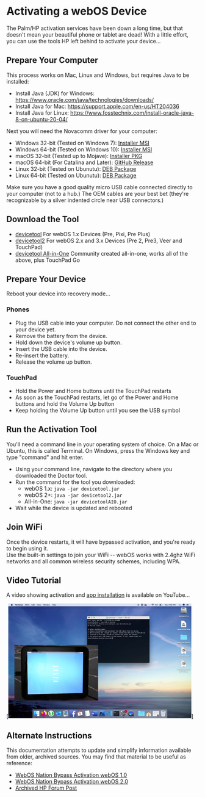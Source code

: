 # Activating a webOS Device

The Palm/HP activation services have been down a long time, but that doesn't mean your beautiful phone or tablet are dead! With a little effort, you can use the tools HP left behind to activate your device...

## Prepare Your Computer

This process works on Mac, Linux and Windows, but requires Java to be installed:

* Install Java (JDK) for Windows: <a href="https://www.oracle.com/java/technologies/downloads/" target="_blank">https://www.oracle.com/java/technologies/downloads/</a>
* Install Java for Mac: <a href="https://support.apple.com/en-us/HT204036" target="_blank">https://support.apple.com/en-us/HT204036</a>
* Install Java for Linux: <a href="https://www.fosstechnix.com/install-oracle-java-8-on-ubuntu-20-04/" target="_blank">https://www.fosstechnix.com/install-oracle-java-8-on-ubuntu-20-04/</a>

Next you will need the Novacomm driver for your computer:

* Windows 32-bit (Tested on Windows 7): [Installer MSI](http://www.webosarchive.com/activation/drivers/novacom-win-32/)
* Windows 64-bit (Tested on Windows 10): [Installer MSI](http://www.webosarchive.com/activation/drivers/novacom-win-64/)
* macOS 32-bit (Tested up to Mojave): [Installer PKG](http://www.webosarchive.com/activation/drivers/novacom-mac/)
* macOS 64-bit (For Catalina and Later): <a href="https://github.com/incidentist/novacomd/releases/tag/macos64" target="_blank">GitHub Release</a>
* Linux 32-bit (Tested on Ubunutu): [DEB Package](http://www.webosarchive.com/activation/drivers/novacom-linux-32/)
* Linux 64-bit (Tested on Ubunutu): [DEB Package](http://www.webosarchive.com/activation/drivers/novacom-linux-64/)

Make sure you have a good quality micro USB cable connected directly to your computer (not to a hub.) The OEM cables are your best bet (they're recognizable by a silver indented circle near USB connectors.)

## Download the Tool

* [devicetool](http://www.webosarchive.com/activation/devicetool/devicetool.jar) For webOS 1.x Devices (Pre, Pixi, Pre Plus)
* [devicetool2](http://www.webosarchive.com/activation/devicetool/devicetool2.jar) For webOS 2.x and 3.x Devices (Pre 2, Pre3, Veer and TouchPad)
* [devicetool All-in-One](http://www.webosarchive.com/activation/devicetool/devicetoolAIO.jar) Community created all-in-one, works all of the above, plus TouchPad Go

## Prepare Your Device

Reboot your device into recovery mode...

### Phones

* Plug the USB cable into your computer. Do not connect the other end to your device yet.
* Remove the battery from the device.
* Hold down the device's volume up button.
* Insert the USB cable into the device.
* Re-insert the battery.
* Release the volume up button.

### TouchPad

* Hold the Power and Home buttons until the TouchPad restarts
* As soon as the TouchPad restarts, let go of the Power and Home buttons and hold the Volume Up button
* Keep holding the Volume Up button until you see the USB symbol

## Run the Activation Tool

You'll need a command line in your operating system of choice. On a Mac or Ubuntu, this is called Terminal. On Windows, press the Windows key and type "command" and hit enter.

* Using your command line, navigate to the directory where you downloaded the Doctor tool.
* Run the command for the tool you downloaded: 
    + webOS 1.x: `java -jar devicetool.jar`
    + webOS 2+: `java -jar devicetool2.jar`
    + All-in-One: `java -jar devicetoolAIO.jar`
* Wait while the device is updated and rebooted

## Join WiFi

Once the device restarts, it will have bypassed activation, and you're ready to begin using it.<br>
Use the built-in settings to join your WiFi -- webOS works with 2.4ghz WiFi networks and all common wireless security schemes, including WPA.

## Video Tutorial

A video showing activation and [app installation](appstores.md) is available on YouTube...

<a href="https://www.youtube.com/watch?v=-ieDXW8yA5c" target="_blank">[![Video Tutorial](images/videotutorial.png)]</a>

## Alternate Instructions

This documentation attempts to update and simplify information available from older, archived sources. You may find that material to be useful as reference:

* <a href="https://www.webosnation.com/bypass-activation-webos-1-x" target="_blank">WebOS Nation Bypass Activation webOS 1.0</a>
* <a href="https://www.webosnation.com/bypass-activation-webos-2-x" target="_blank">WebOS Nation Bypass Activation webOS 2.0</a>
* <a href="https://h30434.www3.hp.com/t5/Tablets-and-Mobile-Devices-Archive-Read-Only/How-to-use-the-webOS-Doctor-on-the-TouchPad/td-p/2186473" target="_blank">Archived HP Forum Post</a>